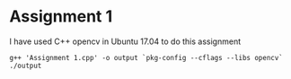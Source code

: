 # Assignment 1

I have used C++ opencv in Ubuntu 17.04 to do this assignment

``
    g++ 'Assignment 1.cpp' -o output `pkg-config --cflags --libs opencv`
    ./output
``